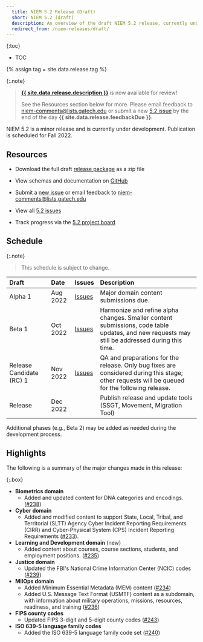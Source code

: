 ```yaml
---
  title: NIEM 5.2 Release (Draft)
  short: NIEM 5.2 (draft)
  description: An overview of the draft NIEM 5.2 release, currently under development.
  redirect_from: /niem-releases/draft/
---
```


{:toc}
- TOC

{% assign tag = site.data.release.tag %}

{:.note}
> **[{{ site.data.release.description }}](https://github.com/NIEM/NIEM-Releases/releases/tag/{{tag}})** is now available for review!
>
> See the Resources section below for more. Please email feedback to [niem-comments@lists.gatech.edu](mailto:niem-comments@lists.gatech.edu) or submit a new [5.2 issue](https://github.com/NIEM/NIEM-Releases/issues/new?labels=5.2) by the end of the day **{{ site.data.release.feedbackDue }}**.

NIEM 5.2 is a minor release and is currently under development.  Publication is scheduled for Fall 2022.

## Resources

- Download the full draft [release package](https://github.com/NIEM/NIEM-Releases/archive/{{tag}}.zip) as a zip file

- View schemas and documentation on [GitHub](https://github.com/NIEM/NIEM-Releases/tree/{{tag}})
<!-- - View schemas and documentation on [release.niem.gov](https://release.niem.gov/niem/5.1) or [GitHub](https://github.com/NIEM/NIEM-Releases/tree/niem-5.1) -->

- Submit a [new issue](https://github.com/NIEM/NIEM-Releases/issues/new?labels=5.2) or email feedback to <niem-comments@lists.gatech.edu>

- View all [5.2 issues](https://github.com/NIEM/NIEM-Releases/issues?q=is%3Aopen+is%3Aissue+label%3A5.2)

- Track progress via the [5.2 project board](https://github.com/NIEM/NIEM-Releases/projects/7)

## Schedule

{:.note}
> This schedule is subject to change.

Draft | Date | Issues | Description
:------ |:---- |:------ |:-----------
Alpha 1 | Aug 2022 | [Issues](https://github.com/NIEM/NIEM-Releases/issues?q=is%3Aissue+label%3A5.2+milestone%3Aniem-5.2alpha1) | Major domain content submissions due.
Beta 1 | Oct 2022 | [Issues](https://github.com/NIEM/NIEM-Releases/issues?q=is%3Aissue+label%3A5.2+milestone%3Aniem-5.2beta1) | Harmonize and refine alpha changes.  Smaller content submissions, code table updates, and new requests may still be addressed during this time.
Release Candidate (RC) 1 | Nov 2022 | [Issues](https://github.com/NIEM/NIEM-Releases/issues?q=+is%3Aissue+milestone%3Aniem-5.2rc1) | QA and preparations for the release.  Only bug fixes are considered during this stage; other requests will be queued for the following release.
Release | Dec 2022 | | Publish release and update tools (SSGT, Movement,  Migration Tool)

Additional phases (e.g., Beta 2) may be added as needed during the development process.

<!--
### Recent changes

-->

## Highlights

The following is a summary of the major changes made in this release:

{:.box}
- **Biometrics domain**
  - Added and updated content for DNA categories and encodings. ([#238](https://github.com/NIEM/NIEM-Releases/issues/238))
- **Cyber domain**
  - Added and modified content to support State, Local, Tribal, and Territorial (SLTT) Agency Cyber Incident Reporting Requirements (CIRR) and Cyber-Physical System (CPS) Incident Reporting Requirements ([#233](https://github.com/NIEM/NIEM-Releases/issues/233)).
- **Learning and Development domain** (new)
  - Added content about courses, course sections, students, and employment positions. ([#235](https://github.com/NIEM/NIEM-Releases/issues/235))
- **Justice domain**
  - Updated the FBI's National Crime Information Center (NCIC) codes ([#239](https://github.com/NIEM/NIEM-Releases/issues/239))
- **MilOps domain**
  - Added Minimum Essential Metadata (MEM) content ([#234](https://github.com/NIEM/NIEM-Releases/issues/234))
  - Added U.S. Message Text Format (USMTF) content as a subdomain, with information about military operations, missions, resources, readiness, and training ([#236](https://github.com/NIEM/NIEM-Releases/issues/236))
- **FIPS county codes**
  - Updated FIPS 3-digit and 5-digit county codes ([#243](https://github.com/NIEM/NIEM-Releases/issues/243))
- **ISO 639-5 language family codes**
  - Added the ISO 639-5 language family code set ([#240](https://github.com/NIEM/NIEM-Releases/issues/240))
